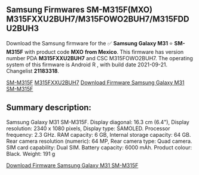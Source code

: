 <h2>Samsung Firmwares SM-M315F(MXO) M315FXXU2BUH7/M315FOWO2BUH7/M315FDDU2BUH3</h2>
Download the Samsung firmware for the ✅ <strong>Samsung Galaxy M31 </strong> ⭐ <strong>SM-M315F</strong> with product code <strong>MXO</strong> <strong> from Mexico</strong>. This firmware has version number PDA <strong>M315FXXU2BUH7</strong> and CSC M315FOWO2BUH7. The operating system of this firmware is Android R , with build date 2021-09-21. Changelist <strong>21183318</strong>.


[SM-M315F](https://samfirm.shop/samsung/model/SM-M315F)
[M315FXXU2BUH7](https://samfirm.shop/samsung/pda/M315FXXU2BUH7)
[Download Firmware Samsung Galaxy M31 SM-M315F](https://samfirm.shop/samsung/firmware/458074)
<h2>Summary description:</h2>
<p>Samsung Galaxy M31 SM-M315F. Display diagonal: 16.3 cm (6.4"), Display resolution: 2340 x 1080 pixels, Display type: SAMOLED. Processor frequency: 2.3 GHz. RAM capacity: 6 GB, Internal storage capacity: 64 GB. Rear camera resolution (numeric): 64 MP, Rear camera type: Quad camera. SIM card capability: Dual SIM. Battery capacity: 6000 mAh. Product colour: Black. Weight: 191 g</p>


[Download Firmware Samsung Galaxy M31 SM-M315F](https://samfirm.shop/samsung/firmware/458074)

